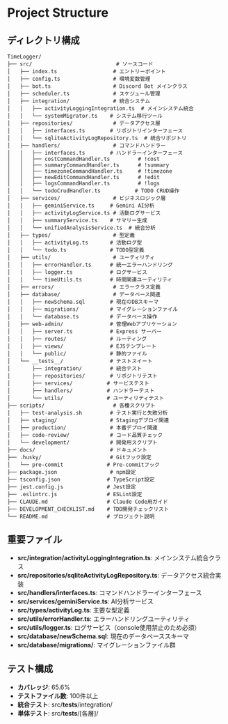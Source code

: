 # Project Structure

## ディレクトリ構成
```
TimeLogger/
├── src/                           # ソースコード
│   ├── index.ts                  # エントリーポイント
│   ├── config.ts                 # 環境変数管理
│   ├── bot.ts                    # Discord Bot メインクラス
│   ├── scheduler.ts              # スケジュール管理
│   ├── integration/              # 統合システム
│   │   ├── activityLoggingIntegration.ts  # メインシステム統合
│   │   └── systemMigrator.ts    # システム移行ツール
│   ├── repositories/             # データアクセス層
│   │   ├── interfaces.ts        # リポジトリインターフェース
│   │   └── sqliteActivityLogRepository.ts  # 統合リポジトリ
│   ├── handlers/                 # コマンドハンドラー
│   │   ├── interfaces.ts        # ハンドラーインターフェース
│   │   ├── costCommandHandler.ts         # !cost
│   │   ├── summaryCommandHandler.ts      # !summary
│   │   ├── timezoneCommandHandler.ts     # !timezone
│   │   ├── newEditCommandHandler.ts      # !edit
│   │   ├── logsCommandHandler.ts         # !logs
│   │   └── todoCrudHandler.ts           # TODO CRUD操作
│   ├── services/                 # ビジネスロジック層
│   │   ├── geminiService.ts     # Gemini AI分析
│   │   ├── activityLogService.ts # 活動ログサービス
│   │   ├── summaryService.ts    # サマリー生成
│   │   └── unifiedAnalysisService.ts  # 統合分析
│   ├── types/                    # 型定義
│   │   ├── activityLog.ts       # 活動ログ型
│   │   └── todo.ts              # TODO型定義
│   ├── utils/                    # ユーティリティ
│   │   ├── errorHandler.ts      # 統一エラーハンドリング
│   │   ├── logger.ts            # ログサービス
│   │   └── timeUtils.ts         # 時間関連ユーティリティ
│   ├── errors/                   # エラークラス定義
│   ├── database/                 # データベース関連
│   │   ├── newSchema.sql        # 現在のDBスキーマ
│   │   ├── migrations/          # マイグレーションファイル
│   │   └── database.ts          # データベース操作
│   ├── web-admin/               # 管理Webアプリケーション
│   │   ├── server.ts            # Express サーバー
│   │   ├── routes/              # ルーティング
│   │   ├── views/               # EJSテンプレート
│   │   └── public/              # 静的ファイル
│   └── __tests__/               # テストスイート
│       ├── integration/         # 統合テスト
│       ├── repositories/        # リポジトリテスト
│       ├── services/           # サービステスト
│       ├── handlers/           # ハンドラーテスト
│       └── utils/              # ユーティリティテスト
├── scripts/                      # 各種スクリプト
│   ├── test-analysis.sh         # テスト実行と失敗分析
│   ├── staging/                 # Stagingデプロイ関連
│   ├── production/              # 本番デプロイ関連
│   ├── code-review/             # コード品質チェック
│   └── development/             # 開発用スクリプト
├── docs/                        # ドキュメント
├── .husky/                      # Gitフック設定
│   └── pre-commit              # Pre-commitフック
├── package.json                 # npm設定
├── tsconfig.json               # TypeScript設定
├── jest.config.js              # Jest設定
├── .eslintrc.js                # ESLint設定
├── CLAUDE.md                   # Claude Code用ガイド
├── DEVELOPMENT_CHECKLIST.md    # TDD開発チェックリスト
└── README.md                   # プロジェクト説明
```

## 重要ファイル
- **src/integration/activityLoggingIntegration.ts**: メインシステム統合クラス
- **src/repositories/sqliteActivityLogRepository.ts**: データアクセス統合実装
- **src/handlers/interfaces.ts**: コマンドハンドラーインターフェース
- **src/services/geminiService.ts**: AI分析サービス
- **src/types/activityLog.ts**: 主要な型定義
- **src/utils/errorHandler.ts**: エラーハンドリングユーティリティ
- **src/utils/logger.ts**: ログサービス（console使用禁止のため必須）
- **src/database/newSchema.sql**: 現在のデータベーススキーマ
- **src/database/migrations/**: マイグレーションファイル群

## テスト構成
- **カバレッジ**: 65.6%
- **テストファイル数**: 100件以上
- **統合テスト**: src/__tests__/integration/
- **単体テスト**: src/__tests__/[各層]/